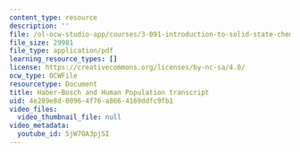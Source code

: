 ```yaml
---
content_type: resource
description: ''
file: /ol-ocw-studio-app/courses/3-091-introduction-to-solid-state-chemistry-fall-2018/5jW7OA3pjSI_transcript.pdf
file_size: 29981
file_type: application/pdf
learning_resource_types: []
license: https://creativecommons.org/licenses/by-nc-sa/4.0/
ocw_type: OCWFile
resourcetype: Document
title: Haber-Bosch and Human Population transcript
uid: 4e289e8d-0096-4f76-a866-4169ddfc9fb1
video_files:
  video_thumbnail_file: null
video_metadata:
  youtube_id: 5jW7OA3pjSI
---
```

